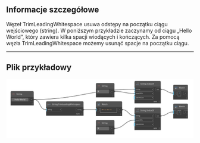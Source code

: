 ## Informacje szczegółowe
Węzeł TrimLeadingWhitespace usuwa odstępy na początku ciągu wejściowego (string). W poniższym przykładzie zaczynamy od ciągu „Hello World”, który zawiera kilka spacji wiodących i kończących. Za pomocą węzła TrimLeadingWhitespace możemy usunąć spacje na początku ciągu.
___
## Plik przykładowy

![TrimLeadingWhitespace](./DSCore.String.TrimLeadingWhitespace_img.jpg)

